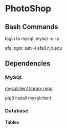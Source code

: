 # PhotoShop

## Bash Commands

login to mysql: mysql -u <Username> -p

afs login: ssh -l <USERNAME> afs8.njit.edu

## Dependencies 

### MySQL
[mysqlclient library repo](https://github.com/PyMySQL/mysqlclient-python)

pip3 install mysqlclient


### Database

#### Tables

